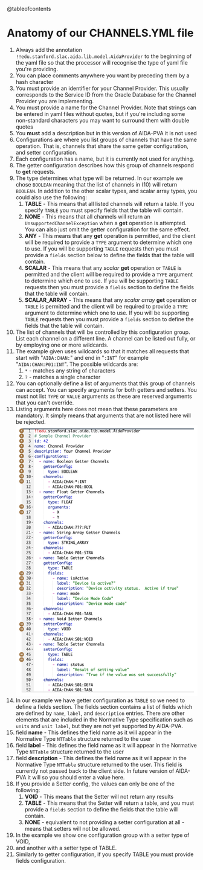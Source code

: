 @tableofcontents
# Anatomy of our CHANNELS.YML file
1. Always add the annotation `!!edu.stanford.slac.aida.lib.model.AidaProvider` to the beginning of the yaml file so that the processor will recognise the type of yaml file you're providing.
2. You can place comments anywhere you want by preceding them by a hash character 
3. You must provide an identifier for your Channel Provider.  This usually corresponds to the Service ID from the Oracle Database for the Channel Provider you are implementing.
4. You must provide a name for the Channel Provider.  Note that strings can be entered in yaml files without quotes, but if you're including some non-standard characters you may want to surround them with double quotes
5. You **must** add a description but in this version of AIDA-PVA it is not used 
6. Configurations are where you list groups of channels that have the same operation.  That is, channels that share the same getter configuration, and setter configuration.
7. Each configuration has a name, but it is currently not used for anything.
8. The getter configuration describes how this group of channels respond to **get** requests.
9. The type determines what type will be returned.  In our example we chose  `BOOLEAN` meaning that the list of channels in (10) will return `BOOLEAN`.  In addition to the other scalar types, and scalar array types, you could also use the following:
   1. **TABLE** - This means that all listed channels will return a table.  If you specify `TABLE` you must specify fields that the table will contain.
   2. **NONE** - This means that all channels will return an `UnsupportedChannelException` when a **get** operation is attempted.  You can also just omit the getter configuration for the same effect.
   3. **ANY** - This means that any **get** operation is permitted, and the client will be required to provide a `TYPE` argument to determine which one to use. If you will be supporting `TABLE` requests then you must provide a `fields` section below to define the fields that the table will contain.
   4. **SCALAR** - This means that any _scalar_ **get** operation or `TABLE` is permitted and the client will be required to provide a `TYPE` argument to determine which one to use. If you will be supporting `TABLE` requests then you must provide a `fields` section to define the fields that the table will contain.
   5. **SCALAR_ARRAY** - This means that any _scalar array_ **get** operation or `TABLE` is permitted and the client will be required to provide a `TYPE` argument to determine which one to use.  If you will be supporting `TABLE` requests then you must provide a `fields` section to define the fields that the table will contain.
10. The list of channels that will be controlled by this configuration group.  List each channel on a different line.  A channel can be listed out fully, or by employing one or more wildcards.  
11. The example given uses wildcards so that it matches all requests that start with "`AIDA:CHAN:`" and end in "`:INT`" for example "`AIDA:CHAN:P01:INT`".  The possible wildcards are:
    1. `*` - matches any string of characters
    2. `?` - matches a single character
12. You can optionally define a list of arguments that this group of channels can accept.  You can specify arguments for both getters and setters.  You must not list `TYPE` or `VALUE` arguments as these are reserved arguments that you can't override. 
13. Listing arguments here does not mean that these parameters are mandatory.  It simply means that arguments that are not listed here will be rejected. 
[![Anatomy of CHANNELS.YML](images/example_channels.png)](channels.yml)
14. In our example we have getter configuration as `TABLE` so we need to define a fields section.  The fields section contains a list of fields which are defined by `name`, `label`, and `description` entries.  There are other elements that are included in the Normative Type specification such as `units` and `unit label`, but they are not yet supported by AIDA-PVA. 
15. field **name** - This defines the field name as it will appear in the Normative Type `NTTable` structure returned to the user
16. field **label** - This defines the field name as it will appear in the Normative Type `NTTable` structure returned to the user
17. field **description** - This defines the field name as it will appear in the Normative Type `NTTable` structure returned to the user.  This field is currently not passed back to the client side.  In future version of AIDA-PVA it will so you should enter a value here.
18. If you provide a Setter config, the values can only be one of the following:
    1. **VOID** - This means that the Setter will not return any results
    2. **TABLE** - This means that the Setter will return a table, and you must provide a `fields` section to define the fields that the table will contain.
    3. **NONE** - equivalent to not providing a setter configuration at all - means that setters will not be allowed.
19. In the example we show one configuration group with a setter type of VOID,
20. and another with a setter type of TABLE.
21. Similarly to getter configuration, if you specify TABLE you must provide fields configuration.
